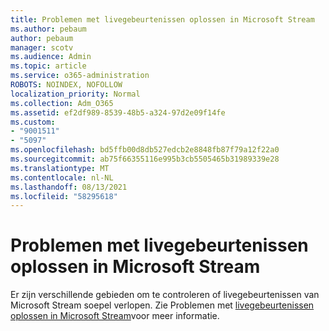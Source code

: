 ```yaml
---
title: Problemen met livegebeurtenissen oplossen in Microsoft Stream
ms.author: pebaum
author: pebaum
manager: scotv
ms.audience: Admin
ms.topic: article
ms.service: o365-administration
ROBOTS: NOINDEX, NOFOLLOW
localization_priority: Normal
ms.collection: Adm_O365
ms.assetid: ef2df989-8539-48b5-a324-97d2e09f14fe
ms.custom:
- "9001511"
- "5097"
ms.openlocfilehash: bd5ffb00d8db527edcb2e8848fb87f79a12f22a0
ms.sourcegitcommit: ab75f66355116e995b3cb5505465b31989339e28
ms.translationtype: MT
ms.contentlocale: nl-NL
ms.lasthandoff: 08/13/2021
ms.locfileid: "58295618"
---
```

# <a name="troubleshooting-live-events-in-microsoft-stream"></a>Problemen met livegebeurtenissen oplossen in Microsoft Stream

Er zijn verschillende gebieden om te controleren of livegebeurtenissen van Microsoft Stream soepel verlopen. Zie Problemen met [livegebeurtenissen oplossen in Microsoft Stream](https://docs.microsoft.com/stream/live-event-troubleshooting)voor meer informatie.
